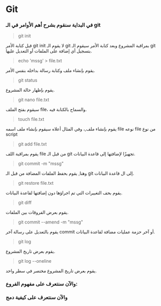 
# Git

### في البداية سنقوم بشرح أهم الأوامر في الـ git

> git init

قبل كتابة الأمر git init لا يقوم الـ git بمراقبة المشروع وبعد كتابة الأمر سيقوم الـ git بتسجيل أي إضافة على الملفات أو التعديل عليها.

> echo 'mssg' > file.txt

يقوم بإنشاء ملف وكتابة رسالة بداخله بنفس الأمر.

> git status

يقوم بإظهار حالة المشروع.

> git nano file.txt 

سيقوم بفتح الملف file، والسماح بالكتابة فيه.

> touch file.txt

يقوم بإنشاء ملف,، وفي المثال أعلاه سيقوم بإنشاء ملف اسمه file نوعه file من نوع script

> git add file.txt

يقوم بمراقبة اللف file من قبل الـ git تجهيزًا لإضافتها إلى قاعدة البيانات.

> git commit -m "mssg"

وهنا, يقوم بحفظ الملفات المضافة من قبل الـ git إلى ال قاعدة البيانات.

> git restore file.txt

يقوم بحف التغييرات التي تم اجراؤها دون إضافتها لقاعدة البيانات.

> git diff

يقوم بعرض الفروقات بين الملفات.

> git commit --amend -m "mssg"

يقوم بالتعديل على رسالة آخر commit أو آخر حزمة عمليات مضافة لقاعدة البيانات.

> git log

يقوم بعرض تاريخ المشروع.

> git log --oneline

يقوم بعرض تاريخ المشروع مختصر في سطر واحد.

### والآن سنتعرف على مفهوم الفروع:

### والآن سنتعرف على  كيفية دمج 



